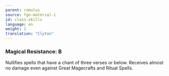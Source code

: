 ```yaml
---
parent: romulus
source: fgo-material-i
id: class-skills
language: en
weight: 1
translation: "Clyton"
---
```


### Magical Resistance: B

Nullifies spells that have a chant of three verses or below. Receives almost no damage even against Great Magecrafts and Ritual Spells.
